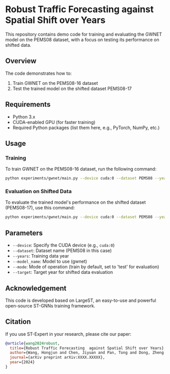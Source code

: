 # Robust Traffic Forecasting  against Spatial Shift over Years

This repository contains demo code for training and evaluating the GWNET model on the PEMS08 dataset, with a focus on testing its performance on shifted data.

## Overview

The code demonstrates how to:
1. Train GWNET on the PEMS08-16 dataset
2. Test the trained model on the shifted dataset PEMS08-17

## Requirements

- Python 3.x
- CUDA-enabled GPU (for faster training)
- Required Python packages (list them here, e.g., PyTorch, NumPy, etc.)

## Usage

### Training

To train GWNET on the PEMS08-16 dataset, run the following command:

```bash
python experiments/gwnet/main.py --device cuda:0 --dataset PEMS08 --years 2016 --model_name gwnet
```

### Evaluation on Shifted Data

To evaluate the trained model's performance on the shifted dataset (PEMS08-17), use this command:

```bash
python experiments/gwnet/main.py --device cuda:0 --dataset PEMS08 --years 2016 --model_name gwnet --mode test --target 2017
```

## Parameters

- `--device`: Specify the CUDA device (e.g., `cuda:0`)
- `--dataset`: Dataset name (PEMS08 in this case)
- `--years`: Training data year
- `--model_name`: Model to use (gwnet)
- `--mode`: Mode of operation (train by default, set to 'test' for evaluation)
- `--target`: Target year for shifted data evaluation

## Acknowledgement

This code is developed based on LargeST, an easy-to-use and powerful open-source ST-GNNs training framework.

## Citation

If you use ST-Expert in your research, please cite our paper:

```bibtex
@article{wang2024robust,
  title={Robust Traffic Forecasting  against Spatial Shift over Years},
  author={Wang, Hongjun and Chen, Jiyuan and Pan, Tong and Dong, Zheng and Zhang, Lingyu and Jiang, Renhe and Song, Xuan},
  journal={arXiv preprint arXiv:XXXX.XXXXX},
  year={2024}
}
```


